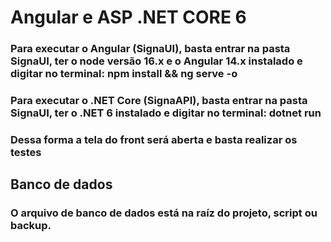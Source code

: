 # Angular e ASP .NET CORE 6
### Para executar o Angular (SignaUI), basta entrar na pasta SignaUI, ter o node versão 16.x e o Angular 14.x instalado e digitar no terminal: npm install && ng serve -o

### Para executar o .NET Core (SignaAPI), basta entrar na pasta SignaUI, ter o .NET 6 instalado e digitar no terminal: dotnet run

### Dessa forma a tela do front será aberta e basta realizar os testes

## Banco de dados

### O arquivo de banco de dados está na raíz do projeto, script ou backup.
